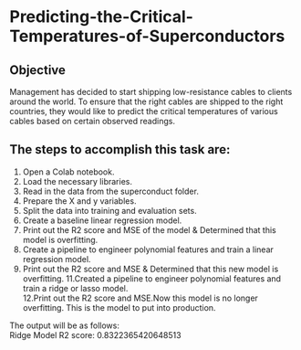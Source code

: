 # Predicting-the-Critical-Temperatures-of-Superconductors

## Objective 
Management has decided to start shipping low-resistance cables to clients around the world. To ensure that the right cables are shipped to the right countries, they would like to predict the critical temperatures of various cables based on certain observed readings.

## The steps to accomplish this task are:

1.	Open a Colab notebook.
2.	Load the necessary libraries.
3.	Read in the data from the superconduct folder.
4.	Prepare the X and y variables.
5.	Split the data into training and evaluation sets.
6.	Create a baseline linear regression model.
7.	Print out the R2 score and MSE of the model & Determined that this model is overfitting.
8.	Create a pipeline to engineer polynomial features and train a linear regression model.  
9.	Print out the R2 score and MSE & Determined that this new model is overfitting.
11.Created a pipeline to engineer polynomial features and train a ridge or lasso model.  
12.Print out the R2 score and MSE.Now this model is no longer overfitting. This is the model to put into production.  

   The output will be as follows:  
   Ridge Model R2 score: 0.8322365420648513
